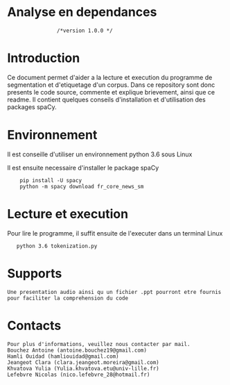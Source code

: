 # Analyse en dependances
                    /*version 1.0.0 */
# Introduction
Ce document permet d'aider a la lecture et execution du programme de segmentation et d'etiquetage d'un corpus.
Dans ce repository sont donc presents le code source, commente et explique brievement, ainsi que ce readme.
Il contient quelques conseils d'installation et d'utilisation des packages spaCy. 

# Environnement 
  Il est conseille d'utiliser un environnement python 3.6 sous Linux
  
  Il est ensuite necessaire d'installer le package spaCy 
  
        pip install -U spacy 
        python -m spacy download fr_core_news_sm
 
# Lecture et execution
        
  Pour lire le programme, il suffit ensuite de l'executer dans un terminal Linux
   
       python 3.6 tokenization.py
  
# Supports 

    Une presentation audio ainsi qu un fichier .ppt pourront etre fournis pour faciliter la comprehension du code
    
# Contacts

    Pour plus d'informations, veuillez nous contacter par mail.
    Bouchez Antoine (antoine.bouchez19@gmail.com)
    Hamli Ouidad (hamliouidad@gmail.com)
    Jeangeot Clara (clara.jeangeot.moreira@gmail.com)
    Khvatova Yulia (Yulia.khvatova.etu@univ-lille.fr)
    Lefebvre Nicolas (nico.lefebvre_28@hotmail.fr)